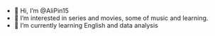 - 👋 Hi, I’m @AliPin15
- 👀 I’m interested in series and movies, some of music and learning.
- 🌱 I’m currently learning English and data analysis
<!---
AliPin15/AliPin15 is a ✨ special ✨ repository because its `README.md` (this file) appears on your GitHub profile.
You can click the Preview link to take a look at your changes.
--->
